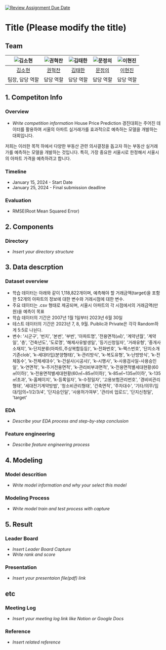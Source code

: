 [![Review Assignment Due Date](https://classroom.github.com/assets/deadline-readme-button-24ddc0f5d75046c5622901739e7c5dd533143b0c8e959d652212380cedb1ea36.svg)](https://classroom.github.com/a/g6ZC_OOE)
# Title (Please modify the title)

## Team

| ![김소현](https://avatars.githubusercontent.com/u/156163982?v=4) | ![권혁찬](https://avatars.githubusercontent.com/u/156163982?v=4) | ![김태한](https://avatars.githubusercontent.com/u/156163982?v=4) | ![문정의](https://avatars.githubusercontent.com/u/156163982?v=4) | ![이현진](https://avatars.githubusercontent.com/u/156163982?v=4) |
| :--------------------------------------------------------------: | :--------------------------------------------------------------: | :--------------------------------------------------------------: | :--------------------------------------------------------------: | :--------------------------------------------------------------: |
|            [김소현](https://github.com/UpstageAILab)             |            [권혁찬](https://github.com/UpstageAILab)             |            [김태한](https://github.com/UpstageAILab)             |            [문정의](https://github.com/UpstageAILab)             |            [이현진](https://github.com/UpstageAILab)             |
|                            팀장, 담당 역할                             |                            담당 역할                             |                            담당 역할                             |                            담당 역할                             |                            담당 역할                             |

## 1. Competiton Info

### Overview

- _Write competition information_
House Price Prediction 경진대회는 주어진 데이터를 활용하여 서울의 아파트 실거래가를 효과적으로 예측하는 모델을 개발하는 대회입니다. 

저희는 이러한 목적 하에서 다양한 부동산 관련 의사결정을 돕고자 하는 부동산 실거래가를 예측하는 모델을 개발하는 것입니다. 특히, 가장 중요한 서울시로 한정해서 서울시의 아파트 가격을 예측하려고 합니다.

### Timeline

- January 15, 2024 - Start Date
- January 25, 2024 - Final submission deadline


### Evaluation

- RMSE(Root Mean Squared Error)

## 2. Components

### Directory

- _Insert your directory structure_

## 3. Data descrption

### Dataset overview

- 학습 데이터는 아래와 같이 1,118,822개이며, 예측해야 할 거래금액(target)을 포함한 52개의 아파트의 정보에 대한 변수와 거래시점에 대한 변수.
- 주요 데이터는 .csv 형태로 제공되며, 서울시 아파트의 각 시점에서의 거래금액(만원)을 예측이 목표
- 학습 데이터의 기간은 2007년 1월 1일부터 2023년 6월 30일
- 테스트 데이터의 기간은 2023년 7, 8, 9월. Puiblic과 Private은 각각 Random하게 5:5로 나뉜다.
- 변수: '시군구', '번지', '본번', '부번', '아파트명', '전용면적(㎡)', '계약년월', '계약일', '층', '건축년도',
       '도로명', '해제사유발생일', '등기신청일자', '거래유형', '중개사소재지', 'k-단지분류(아파트,주상복합등등)',
       'k-전화번호', 'k-팩스번호', '단지소개기존clob', 'k-세대타입(분양형태)', 'k-관리방식', 'k-복도유형',
       'k-난방방식', 'k-전체동수', 'k-전체세대수', 'k-건설사(시공사)', 'k-시행사', 'k-사용검사일-사용승인일',
       'k-연면적', 'k-주거전용면적', 'k-관리비부과면적', 'k-전용면적별세대현황(60㎡이하)',
       'k-전용면적별세대현황(60㎡~85㎡이하)', 'k-85㎡~135㎡이하', 'k-135㎡초과', 'k-홈페이지',
       'k-등록일자', 'k-수정일자', '고용보험관리번호', '경비비관리형태', '세대전기계약방법', '청소비관리형태',
       '건축면적', '주차대수', '기타/의무/임대/임의=1/2/3/4', '단지승인일', '사용허가여부', '관리비 업로드',
       '단지신청일', 'target'

### EDA

- _Describe your EDA process and step-by-step conclusion_

### Feature engineering

- _Describe feature engineering process_

## 4. Modeling

### Model descrition

- _Write model information and why your select this model_

### Modeling Process

- _Write model train and test process with capture_

## 5. Result

### Leader Board

- _Insert Leader Board Capture_
- _Write rank and score_

### Presentation

- _Insert your presentaion file(pdf) link_

## etc

### Meeting Log

- _Insert your meeting log link like Notion or Google Docs_

### Reference

- _Insert related reference_
